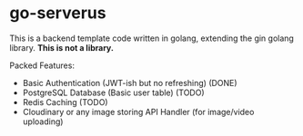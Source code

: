 # go-serverus
This is a backend template code written in golang, extending the gin golang library. **This is not a library.**

Packed Features:
- Basic Authentication (JWT-ish but no refreshing) (DONE)
- PostgreSQL Database (Basic user table) (TODO)
- Redis Caching (TODO)
- Cloudinary or any image storing API Handler (for image/video uploading)
